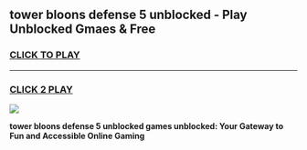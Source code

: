 
## tower bloons defense 5 unblocked - Play Unblocked Gmaes & Free
<h3>
<a href="https://news.freeplayer.one?title=tower_bloons_defense_5_unblocked&ref=16F">CLICK TO PLAY</a></h3>
<hr>

<h3>
<a href="https://news.freeplayer.one?title=tower_bloons_defense_5_unblocked&ref=16F">CLICK 2 PLAY</a>
  
</h3>

<a href="https://news.freeplayer.one?title=tower_bloons_defense_5_unblocked&ref=16F/"><img src="https://clearcache.store/games.png"></a>


**tower bloons defense 5 unblocked games unblocked: Your Gateway to Fun and Accessible Online Gaming**
